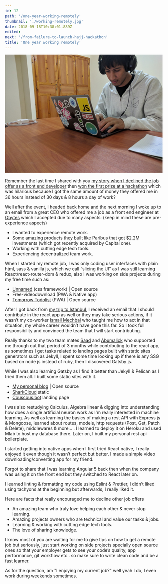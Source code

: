 ```yaml
---
id: 12
path: '/one-year-working-remotely'
thumbnail: './working-remotely.jpg'
date: 2018-09-18T10:38:01.889Z
edited:
next: '/from-failure-to-launch-hajj-hackathon'
title: 'One year working remotely'
---
```


![Working remotely](working-remotely.jpg "Follow me on Instagram to see more : https://www.instagram.com/doananh23419")

Remember the last time I shared with you [my story when I declined the job offer as a front end developer](https://doananh234.com/getting-my-first-job-offer) then [won the first prize at a hackathon](https://doananh234.com/first-time-first-prize) which was hilarious because I got the same amount of money they offered me in 36 hours instead of 30 days & 8 hours a day of work?

Well after the event, I headed back home and the next morning I woke up to an email from a great CEO who offered me a job as a front end engineer at [Obytes](https://obytes.com/?ref=doananh234.com) which I accepted due to many aspects: (keep in mind these are pre-experience aspects)

- I wanted to experience remote work.
- Some amazing products they built like Paribus that got $2.2M investments (which got recently acquired by Capital one).
- Working with cutting edge tech tools.
- Experiencing decentralized team work.

When I started my remote job, I was only coding user interfaces with plain html, sass & vanilla js, which we call “slicing the UI” as I was still learning React/react-router-dom & redux, also I was working on side projects during my free time such as:

- [Unnamed](https://unnamed.doananh234.com) (css framework) | Open source
- Free-videodownload (PWA & Native app)
- [Tomorrow Todolist](https://firebaseapp.doananh234.com) (PWA) | Open source

After I got back from [my trip to Istanbul](https://doananh234.com/istanbul-trip), I received an email that I should contribute in the react app as well or they may take serious actions, if it wasn’t my co-worker [Ismail Mechbal](https://www.ismailmechbal.com/?ref=doananh234.com) who taught me how to act in that situation, my whole career wouldn’t have gone this far. So I took full responsibility and convinced the team that I will start contributing.

Really thanks to my two team mates [Saad](https://saadaouad.net/?ref=doananh234.com) and [Abumalick](https://twitter.com/abumalick0) who supported me through out that period of 3 months while contributing to the react app, as sometimes I get tasks related to landing pages built with static sites generators such as Jekyll, I spent some time looking up if there is any SSG based on node js instead of ruby, then I discovered Gatsby js.

While I was also learning Gatsby as I find it better than Jekyll & Pelican as I tried them all. I built some static sites with it.

- [My personal blog](https://doananh234.com) | Open source
- [SharkCloud](https://staging.sharkcdn.net) static
- [Couscous.bot](https://couscous.bot) landing page

I was also restudying Calculus, Algebra linear & digging into understanding how does a single artificial neuron work as I'm really interested in machine learning. As well as learning the basics of making a rest API with Express js & Mongoose, learned about routes, models, http requests (Post, Get, Patch & Delete), middlewares & more… . I learned to deploy it on Heroku and used Mlab to host my database there. Later on, I built my personal rest api boilerplate.

I started getting into native apps when I first tried React native, I really enjoyed it even though it wasn’t perfect but better. I made a simple video downloading/converting app for my friend.

Forgot to share that I was learning Angular 5 back then when the company was using it on the front end but they switched to React later on.

I learned linting & formatting my code using Eslint & Prettier, I didn’t liked using tachyons at the beginning but afterwards, I really liked it.

Here are facts that really encouraged me to decline other job offers

- An amazing team who truly love helping each other & never stop learning.
- Amazing projects owners who are technical and value our tasks & jobs.
- Learning & working with cutting edge tech tools.
- The love of sharing knowledge.

I know most of you are waiting for me to give tips on how to get a remote job but seriously, just start working on side projects specially open source ones so that your employer gets to see your code’s quality, app performance, git workflow etc.. so make sure to write clean code and be a fast learner.

As for the question, am "I enjoying my current job?" well yeah I do, I even work during weekends sometimes.